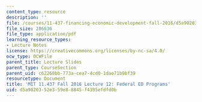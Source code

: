 ```yaml
---
content_type: resource
description: ''
file: /courses/11-437-financing-economic-development-fall-2016/d5a9020352e359e88845f4395efdfd0b_MIT11_437F16_Lec12.pdf
file_size: 286636
file_type: application/pdf
learning_resource_types:
- Lecture Notes
license: https://creativecommons.org/licenses/by-nc-sa/4.0/
ocw_type: OCWFile
parent_title: Lecture Slides
parent_type: CourseSection
parent_uid: c62260bb-773a-cea7-4cd0-1dae71b9bf39
resourcetype: Document
title: 'MIT 11.437 Fall 2016 Lecture 12: Federal ED Programs'
uid: d5a90203-52e3-59e8-8845-f4395efdfd0b
---
```

